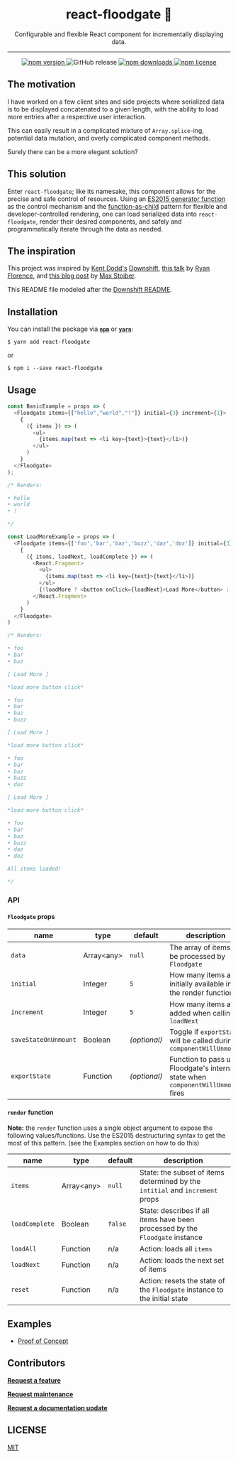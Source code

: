 <h1 align="center">react-floodgate 🌊</h1>
<p align="center">Configurable and flexible React component for incrementally displaying data.</p>

---

<p align="center">
  <a href="https://www.npmjs.com/package/react-floodgate"><img src="https://img.shields.io/npm/v/react-floodgate.svg?style=flat-square" alt="npm version"> </a>
  <a><img src="https://img.shields.io/github/release/geoffdavis92/react-floodgate.svg?style=flat-square" alt="GitHub release"></a>
  <a href="https://www.npmjs.com/package/react-floodgate"><img src="https://img.shields.io/npm/dt/react-floodgate.svg?style=flat-square" alt="npm downloads"> </a>
  <a href="https://github.com/geoffdavis92/react-floodgate/blob/master/LICENSE"><img src="https://img.shields.io/npm/l/react-floodgate.svg?style=flat-square" alt="npm license"></a>
</p>

## The motivation

I have worked on a few client sites and side projects where serialized data is to be displayed concatenated to a given length, with the ability to load more entries after a respective user interaction. 

This can easily result in a complicated mixture of `Array.splice`-ing, potential data mutation, and overly complicated component methods.

Surely there can be a more elegant solution?

## This solution

Enter `react-floodgate`; like its namesake, this component allows for the precise and safe control of resources. Using an [ES2015 generator function](https://developer.mozilla.org/en-US/docs/Web/JavaScript/Reference/Statements/function*) as the control mechanism and the [function-as-child](http://mxstbr.blog/2017/02/react-children-deepdive/#function-as-a-child) pattern for flexible and developer-controlled rendering, one can load serialized data into `react-floodgate`, render their desired components, and safely and programmatically iterate through the data as needed.

## The inspiration

This project was inspired by [Kent Dodd's](https://twitter.com/kentcdodd) [Downshift](https://github.com/paypal/downshift), [this talk](https://www.youtube.com/watch?v=hEGg-3pIHlE) by [Ryan Florence](https://twitter.com/ryanflorence), and [this blog post](http://mxstbr.blog/2017/02/react-children-deepdive/#function-as-a-child) by [Max Stoiber](https://twitter.com/mxstbr).

This README file modeled after the [Downshift README](https://github.com/paypal/downshift/blob/master/README.md).

## Installation

You can install the package via [**`npm`**](https://npmjs.org/) or [**`yarn`**](https://yarnpkg.com/):

`$ yarn add react-floodgate`

or

`$ npm i --save react-floodgate`

## Usage

```javascript
const BasicExample = props => (
  <Floodgate items={["hello","world","!"]} initial={3} increment={1}>
    {
      ({ items }) => (
        <ul>
          {items.map(text => <li key={text}>{text}</li>)}
        </ul>
      )
    }
  </Floodgate>
);

/* Renders:

• hello
• world
• !

*/

const LoadMoreExample = props => (
  <Floodgate items={['foo','bar','baz','buzz','daz','doz']} initial={3} increment={1}>
    {
      ({ items, loadNext, loadComplete }) => (
        <React.Fragment>
          <ul>
            {items.map(text => <li key={text}>{text}</li>)}
          </ul>
          {!loadMore ? <button onClick={loadNext}>Load More</button> : <p>All items loaded!</p>}
        </React.Fragment>
      )
    }
  </Floodgate>
)

/* Renders:

• foo
• bar
• baz

[ Load More ]

*load more button click*

• foo
• bar
• baz
• buzz

[ Load More ]

*load more button click*

• foo
• bar
• baz
• buzz
• daz

[ Load More ]

*load more button click*

• foo
• bar
• baz
• buzz
• daz
• doz

All items loaded!

*/

```

### API

#### `Floodgate` props

|name|type|default|description|
|-|-|-|-|
|`data`|Array\<any>|`null`|The array of items to be processed by `Floodgate`|
|`initial`|Integer|`5`|How many items are initially available in the render function|
|`increment`|Integer|`5`|How many items are added when calling `loadNext`|
|`saveStateOnUnmount`|Boolean|*(optional)*|Toggle if `exportState` will be called during `componentWillUnmount`|
|`exportState`|Function|*(optional)*|Function to pass up Floodgate's internal state when `componentWillUnmount` fires|

#### `render` function

**Note:** the `render` function uses a single object argument to expose the following values/functions. Use the ES2015 destructuring syntax to get the most of this pattern. (see the Examples section on how to do this)

|name|type|default|description|
|-|-|-|-|
|`items`|Array\<any>|`null`|State: the subset of items determined by the `intitial` and `increment` props|
|`loadComplete`|Boolean|`false`|State: describes if all items have been processed by the `Floodgate` instance|
|`loadAll`|Function|n/a|Action: loads all `items`|
|`loadNext`|Function|n/a|Action: loads the next set of items|
|`reset`|Function|n/a|Action: resets the state of the `Floodgate` instance to the initial state|

## Examples

- [Proof of Concept](https://codesandbox.io/embed/jlzxplj2z9)

## Contributors

**[Request a feature](https://github.com/geoffdavis92/react-floodgate/issues/new?template=feature-request.md&projects=geoffdavis92/react-floodgate/1&labels=feature)**

**[Request maintenance](https://github.com/geoffdavis92/react-floodgate/issues/new?template=maintenance.md&projects=geoffdavis92/react-floodgate/1&labels=dx)**

**[Request a documentation update](https://github.com/geoffdavis92/react-floodgate/issues/new?template=documentation.md&projects=geoffdavis92/react-floodgate/3&labels=github,dx)**

## LICENSE

[MIT](blob/master/.github/LICENSE)